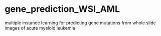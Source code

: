 # gene_prediction_WSI_AML
multiple instance learning for predicting gene mutations from whole slide images of acute myeloid leukemia
